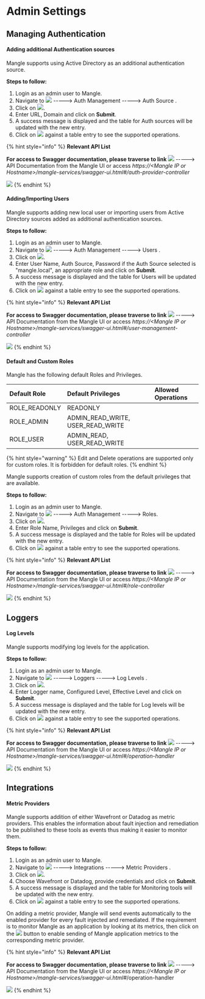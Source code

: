 # Admin Settings

## Managing Authentication

#### Adding additional Authentication sources

Mangle supports using Active Directory as an additional authentication source. 

**Steps to follow:** 

1. Login as an admin user to Mangle.
2. Navigate to ![](../.gitbook/assets/settings.png) -----&gt; Auth Management  -----&gt; Auth Source .
3. Click on ![](../.gitbook/assets/authsourcebutton.png).
4. Enter URL, Domain and click on **Submit**.
5. A success message is displayed and the table for Auth sources will be updated with the new entry.
6. Click on ![](../.gitbook/assets/supportedactionsbutton.png) against a table entry to see the supported operations.

{% hint style="info" %}
**Relevant API List**

**For access to Swagger documentation, please traverse to link** ![](../.gitbook/assets/help.png) -----&gt; API Documentation from the Mangle UI or access _https://&lt;Mangle IP or Hostname&gt;/mangle-services/swagger-ui.html\#/auth-provider-controller_

  ![](../.gitbook/assets/auth-provider-controller.png) 
{% endhint %}

#### Adding/Importing Users

Mangle supports adding new local user or importing users from Active Directory sources added as additional authentication sources. 

**Steps to follow:** 

1. Login as an admin user to Mangle.
2. Navigate to ![](../.gitbook/assets/settings.png) -----&gt; Auth Management  -----&gt; Users .
3. Click on ![](../.gitbook/assets/adduserbutton.png).
4. Enter User Name, Auth Source, Password if the Auth Source selected is "mangle.local", an appropriate role and click on **Submit**.
5. A success message is displayed and the table for Users will be updated with the new entry.
6. Click on ![](../.gitbook/assets/supportedactionsbutton.png) against a table entry to see the supported operations.

{% hint style="info" %}
**Relevant API List**

**For access to Swagger documentation, please traverse to link** ![](../.gitbook/assets/help.png) -----&gt; API Documentation from the Mangle UI or access _https://&lt;Mangle IP or Hostname&gt;/mangle-services/swagger-ui.html\#/user-management-controller_

 ![](../.gitbook/assets/usermanagementcontroller.png) 
{% endhint %}

#### Default and Custom Roles

Mangle has the following default Roles and Privileges.

| Default Role | Default Privileges | Allowed Operations |
| :--- | :--- | :--- |
| ROLE\_READONLY | READONLY |  |
| ROLE\_ADMIN | ADMIN\_READ\_WRITE, USER\_READ\_WRITE |  |
| ROLE\_USER | ADMIN\_READ, USER\_READ\_WRITE |  |

{% hint style="warning" %}
Edit and Delete operations are supported only for custom roles. It is forbidden for default roles.
{% endhint %}

Mangle supports creation of custom roles from the default privileges that are available. 

**Steps to follow:** 

1. Login as an admin user to Mangle.
2. Navigate to ![](../.gitbook/assets/settings.png) -----&gt; Auth Management  -----&gt; Roles.
3. Click on ![](../.gitbook/assets/customrolebutton.png).
4. Enter Role Name, Privileges and click on **Submit**.
5. A success message is displayed and the table for Roles will be updated with the new entry.
6. Click on ![](../.gitbook/assets/supportedactionsbutton.png) against a table entry to see the supported operations.

{% hint style="info" %}
**Relevant API List**

**For access to Swagger documentation, please traverse to link** ![](../.gitbook/assets/help.png) -----&gt; API Documentation from the Mangle UI or access _https://&lt;Mangle IP or Hostname&gt;/mangle-services/swagger-ui.html\#/role-controller_

 ![](../.gitbook/assets/rolecontroller.png) 
{% endhint %}

## Loggers

#### Log Levels

Mangle supports modifying log levels for the application. 

**Steps to follow:** 

1. Login as an admin user to Mangle.
2. Navigate to ![](../.gitbook/assets/settings.png) -----&gt; Loggers  -----&gt; Log Levels .
3. Click on ![](../.gitbook/assets/loggerbutton.png).
4. Enter Logger name, Configured Level, Effective Level and click on **Submit**.
5. A success message is displayed and the table for Log levels will be updated with the new entry.
6. Click on ![](../.gitbook/assets/supportedactionsbutton.png) against a table entry to see the supported operations.

{% hint style="info" %}
**Relevant API List**

**For access to Swagger documentation, please traverse to link** ![](../.gitbook/assets/help.png) -----&gt; API Documentation from the Mangle UI or access _https://&lt;Mangle IP or Hostname&gt;/mangle-services/swagger-ui.html\#/operation-handler_

  ![](../.gitbook/assets/operationhandlercontroller.png)
{% endhint %}

## Integrations

#### Metric Providers

Mangle supports addition of either Wavefront or Datadog as metric providers. This enables the information about fault injection and remediation to be published to these tools as events thus making it easier to monitor them. 

**Steps to follow:** 

1. Login as an admin user to Mangle.
2. Navigate to ![](../.gitbook/assets/settings.png) -----&gt; Integrations  -----&gt; Metric Providers .
3. Click on ![](../.gitbook/assets/monitoringtoolbutton.png).
4. Choose Wavefront or Datadog, provide credentials and click on **Submit**.
5. A success message is displayed and the table for Monitoring tools will be updated with the new entry.
6. Click on ![](../.gitbook/assets/supportedactionsbutton.png) against a table entry to see the supported operations.

On adding a metric provider, Mangle will send events automatically to the enabled provider for every fault injected and remediated. If the requirement is to monitor Mangle as an application by looking at its metrics, then click on the ![](../.gitbook/assets/sendmetricsbutton.png) button to enable sending of Mangle application metrics to the corresponding metric provider.

{% hint style="info" %}
**Relevant API List**

**For access to Swagger documentation, please traverse to link** ![](../.gitbook/assets/help.png) -----&gt; API Documentation from the Mangle UI or access _https://&lt;Mangle IP or Hostname&gt;/mangle-services/swagger-ui.html\#_/operation-handler

  ![](../.gitbook/assets/operationhandlercontroller.png)
{% endhint %}

